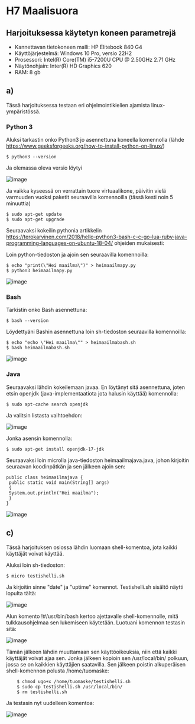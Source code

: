 # H7 Maalisuora


## Harjoituksessa käytetyn koneen parametrejä

- Kannettavan tietokoneen malli: HP Elitebook 840 G4
- Käyttöjärjestelmä: Windows 10 Pro, versio 22H2
- Prosessori: Intel(R) Core(TM) i5-7200U CPU @ 2.50GHz 2.71 GHz
- Näytönohjain: Inter(R) HD Graphics 620
- RAM: 8 gb



## a)

Tässä harjoituksessa testaan eri ohjelmointikielien ajamista linux-ympäristössä.

### Python 3

Aluksi tarkastin onko Python3 jo asennettuna koneella komennolla (lähde https://www.geeksforgeeks.org/how-to-install-python-on-linux/)

    $ python3 --version

Ja olemassa oleva versio löytyi

![image](https://github.com/user-attachments/assets/99f5e1ff-2003-4c29-a18f-6bc4b64e28a1)

Ja vaikka kyseessä on verrattain tuore virtuaalikone, päivitin vielä varmuuden vuoksi paketit seuraavilla komennoilla (tässä kesti noin 5 minuuttia)

    $ sudo apt-get update
    $ sudo apt-get upgrade

Seuraavaksi kokeilin pythonia artikkelin https://terokarvinen.com/2018/hello-python3-bash-c-c-go-lua-ruby-java-programming-languages-on-ubuntu-18-04/ ohjeiden mukaisesti:

Loin python-tiedoston ja ajoin sen seuraavilla komennoilla:

    $ echo "print(\"Hei maailma\")" > heimaailmapy.py
    $ python3 heimaailmapy.py

![image](https://github.com/user-attachments/assets/702ebc04-1950-4465-b015-96c79b13ee38)


### Bash

Tarkistin onko Bash asennettuna:

    $ bash --version

Löydettyäni Bashin asennettuna loin sh-tiedoston seuraavilla komennoilla:

    $ echo "echo \"Hei maailma\"" > heimaailmabash.sh
    $ bash heimaailmabash.sh


![image](https://github.com/user-attachments/assets/739234b0-48c8-4e06-a6cd-0bd7984212b9)


### Java


Seuraavaksi lähdin kokeilemaan javaa. En löytänyt sitä asennettuna, joten etsin openjdk (java-implementaatiota jota halusin käyttää) komennolla:

    $ sudo apt-cache search openjdk

Ja valitsin listasta vaihtoehdon:

![image](https://github.com/user-attachments/assets/63b00807-2290-4972-ae47-9cc9c1489f71)

Jonka asensin komennolla:

    $ sudo apt-get install openjdk-17-jdk

Seuraavaksi loin microlla java-tiedoston heimaailmajava.java, johon kirjoitin seuraavan koodinpätkän ja sen jälkeen ajoin sen:

    public class heimaailmajava {
     public static void main(String[] args)
     {
     System.out.println("Hei maailma");
     }
    }

![image](https://github.com/user-attachments/assets/b6eef5a8-d43e-4cdd-bf75-37bde4b0755b)


## c)

Tässä harjoituksen osiossa lähdin luomaan shell-komentoa, jota kaikki käyttäjät voivat käyttää.

Aluksi loin sh-tiedoston:

    $ micro testishelli.sh

Ja kirjoitin sinne "date" ja "uptime" komennot. Testishelli.sh sisältö näytti lopulta tältä:

![image](https://github.com/user-attachments/assets/2116291e-77ea-4c0e-8df0-c8cb1fbe8b59)

Alun komento !#/usr/bin/bash kertoo ajettavalle shell-komennolle, mitä tulkkausohjelmaa sen lukemiseen käytetään. Luotuani komennon testasin sitä:

![image](https://github.com/user-attachments/assets/8e3535cd-ec7e-4d18-ab84-17ac55323348)

Tämän jälkeen lähdin muuttamaan sen käyttöoikeuksia, niin että kaikki käyttäjät voivat ajaa sen. Jonka jälkeen kopioin sen /usr/local/bin/ polkuun, jossa se on kaikkien käyttäjien saatavilla. Sen jälkeen poistin alkuperäisen shell-komennon polusta /home/tuomaske:

        $ chmod ugo+x /home/tuomaske/testishelli.sh
        $ sudo cp testishelli.sh /usr/local/bin/
        $ rm testishelli.sh

Ja testasin nyt uudelleen komentoa:

![image](https://github.com/user-attachments/assets/3e1e6fe5-a8f1-4ad7-9c7d-c3fa3abb1d81)










